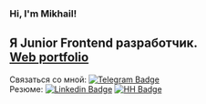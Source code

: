 ### Hi, I'm Mikhail!

Я Junior Frontend разработчик. <br>
[Web portfolio](https://portfolio-mishken.surge.sh/) <br>
---
Связаться со мной: [![Telegram Badge](https://img.shields.io/badge/-Telegram-0088cc?style=flat-square&logo=Telegram&logoColor=white)](https://t.me/mishken) </br>
Резюме: [![Linkedin Badge](https://img.shields.io/badge/-LinkedIn-0e76a8?style=flat-square&logo=Linkedin&logoColor=white)](https://www.linkedin.com/in/mikhail-burtsev-1375a9204/) [![HH Badge](https://img.shields.io/badge/-HeadHunter-960000?style=flat-square&logo=HH&logoColor=red)](https://hh.ru/resume/ba5ecdf1ff09cb3b810039ed1f38506554356b)
